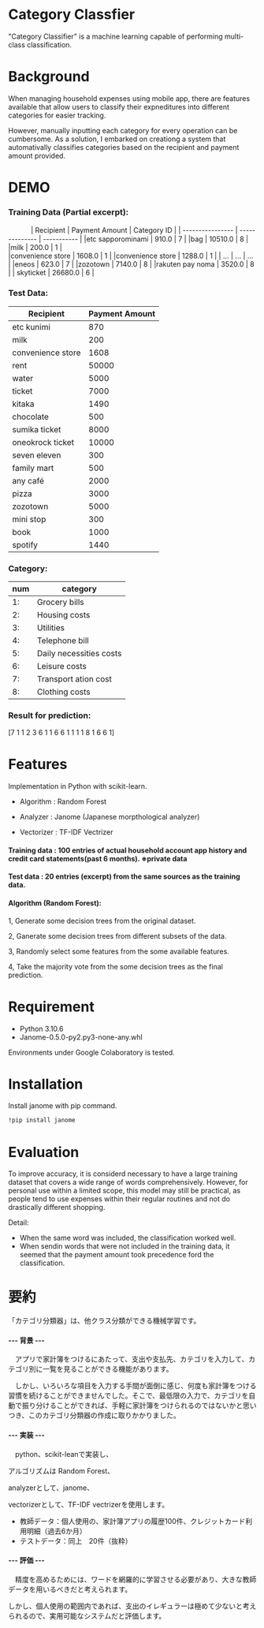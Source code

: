 # Category Classfier

"Category Classifier" is a machine learning capable of performing multi-class classification.

# Background

When managing household expenses using mobile app, there are features available that allow users to classify their expneditures into different categories for easier tracking. 

However, manually inputting each category for every operation can be cumbersome. As a solution, I embarked on creationg a system that automativally classifies categories based on the recipient and payment amount provided.

# DEMO

### Training Data (Partial excerpt):
　　　
| Recipient        | Payment Amount | Category ID |
| ---------------- | -------------- | ----------- |
|etc sapporominami | 910.0          | 7           |
|bag               | 10510.0        | 8           |                  
|milk              | 200.0          | 1           |                 
|convenience store | 1608.0         | 1           |
|convenience store | 1288.0         | 1           |
|   ...            | ...            | ...         |
|eneos             | 623.0          | 7           |
|zozotown          | 7140.0         | 8           |
|rakuten pay noma  | 3520.0         | 8           |
| skyticket        | 26680.0        | 6           |
           


### Test Data:

|Recipient        |  Payment Amount |
|-----------      |-----------------|
|etc kunimi       |   870           |
|milk             |200              |
|convenience store|   1608          |
|rent             | 50000           | 
|water            |  5000           |
|ticket           | 7000            |
|kitaka           |  1490           |
|    chocolate    | 500             |
|  sumika ticket  | 8000            |
|oneokrock ticket | 10000           |
|seven eleven     |  300            |
| family mart     | 500             |
| any café        | 2000            |
|  pizza          | 3000            |
| zozotown        | 5000            |
|  mini stop      | 300             |
|  book           | 1000            |
| spotify         | 1440            |


             

### Category:

|num | category              |
|----|-----------------------|
| 1: | Grocery bills         |
| 2: | Housing costs         |
| 3: | Utilities             |
| 4: |Telephone bill         |
| 5: |Daily necessities costs|
| 6: | Leisure costs         |
| 7: | Transport ation cost  |
| 8: | Clothing costs        |


### Result for prediction:

[7 1 1 2 3 6 1 1 6 6 1 1 1 1 8 1 6 6 1]

# Features

Implementation in Python with scikit-learn.




* Algorithm : Random Forest

* Analyzer : Janome (Japanese morpthological analyzer)

* Vectorizer : TF-IDF Vectrizer





#### Training data : 100 entries of actual household account app history and credit card statements(past 6 months). ※private data





#### Test data : 20 entries (excerpt) from the same sources as the training data.





#### Algorithm (Random Forest):



1, Generate some decision trees from the original dataset.

2, Ganerate some decision trees from different subsets of the data.

3, Randomly select some features from the some available features.

4, Take the majority vote from the some decision trees as the final prediction.




# Requirement

* Python 3.10.6
* Janome-0.5.0-py2.py3-none-any.whl

Environments under Google Colaboratory is tested.


# Installation

Install janome with pip command.

```bash
!pip install janome
```

# Evaluation

To improve accuracy, it is considerd necessary to have a large training dataset that covers a wide range of words comprehensively. However, for personal use within a limited scope, this model may still be practical, as people tend to use  expenses within their regular routines and not do drastically different shopping.


Detail:

* When the same word was included, the classification worked well.
* When sendin words that were not included in the training data, it seemed that the payment amount took precedence ford the classification.

# 要約
「カテゴリ分類器」は、他クラス分類ができる機械学習です。

#### --- 背景 ---

　アプリで家計簿をつけるにあたって、支出や支払先、カテゴリを入力して、カテゴリ別に一覧を見ることができる機能があります。

　しかし、いろいろな項目を入力する手間が面倒に感じ、何度も家計簿をつける習慣を続けることができませんでした。そこで、最低限の入力で、カテゴリを自動で振り分けることができれば、手軽に家計簿をつけられるのではないかと思いつき、このカテゴリ分類器の作成に取りかかりました。

#### --- 実装 ---

　python、scikit-leanで実装し、

 アルゴリズムは Random Forest、

 analyzerとして、janome、

 vectorizerとして、TF-IDF vectrizerを使用します。

 * 教師データ：個人使用の、家計簿アプリの履歴100件、クレジットカード利用明細（過去6か月）
 * テストデータ：同上　20件（抜粋）

#### --- 評価 ---
　精度を高めるためには、ワードを網羅的に学習させる必要があり、大きな教師データを用いるべきだと考えられます。

 しかし、個人使用の範囲内であれば、支出のイレギュラーは極めて少ないと考えられるので、実用可能なシステムだと評価します。



